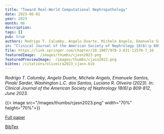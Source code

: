 ```yaml
---
title: "Toward Real-World Computational Nephropathology"
date: 2023-06-01
year: 2023
month: 06
description:
tags: []
pub: true
authors: Rodrigo T. Calumby, Angelo Duarte, Michele Angelo, Emanuele Santos, Pinaki Sarder, Washington L.C. dos Santos, Luciano R. Oliveira.
in: "Clinical Journal of the American Society of Nephrology 18(6):p 809-812"
file: https://link.springer.com/chapter/10.1007/978-3-031-11570-7_16
featuredImage:  /images/thumbs/cjasn2023.png
featuredPreviewImage:  /images/thumbs/cjasn2023.png
bibtex: /citations/oliveira2023_cjasn.bib
---
```


*Rodrigo T. Calumby, Angelo Duarte, Michele Angelo, Emanuele Santos, Pinaki Sarder, Washington L.C. dos Santos, Luciano R. Oliveira (2023). In: Clinical Journal of the American Society of Nephrology 18(6):p 809-812, June 2023.*

{{< image src="/images/thumbs/cjasn2023.png" width="70%" height="70%">}}


[Full paper](https://journals.lww.com/cjasn/fulltext/2023/06000/toward_real_world_computational_nephropathology.19.aspx)


[BibTex](/citations/oliveira2023_cjasn.bib)